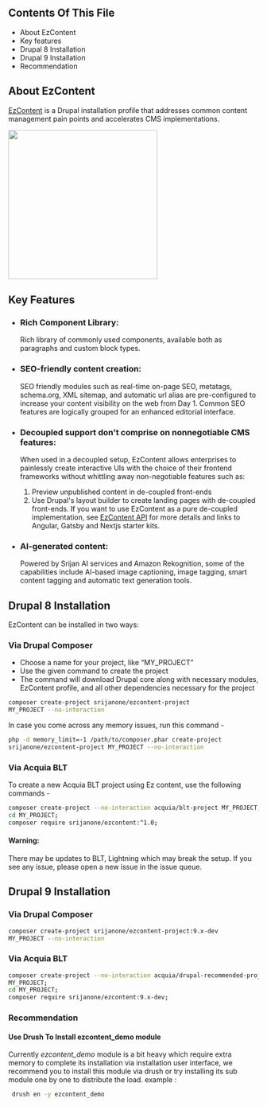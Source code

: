 ## Contents Of This File

 * About EzContent
 * Key features
 * Drupal 8 Installation
 * Drupal 9 Installation
 * Recommendation

## About EzContent

[EzContent](https://www.drupal.org/project/ezcontent) is a Drupal
 installation profile that addresses common content management 
 pain points and accelerates CMS implementations.

 <img src="https://www.drupal.org/files/project-images/EzContent_0.jpg"
 width="300px" height="300px"/>


## Key Features

   -  ### Rich Component Library:
       Rich library of commonly used components, 
       available both as paragraphs and custom block types.
  
   - ### SEO-friendly content creation:
      SEO friendly modules such as real-time on-page SEO, metatags,
      schema.org, XML sitemap, and automatic url alias are pre-configured
      to increase your content visibility on the web from Day 1.
      Common SEO features are logically grouped for an enhanced
      editorial interface.

  

   - ### Decoupled support don't comprise on nonnegotiable CMS features:
        When used in a decoupled setup, EzContent allows enterprises
        to painlessly create interactive UIs with the choice of their
        frontend frameworks without whittling away non-negotiable
        features such as:
     
        1) Preview unpublished content in de-coupled front-ends
        2) Use Drupal's layout builder to create landing pages
           with de-coupled front-ends.
        If you want to use EzContent as a pure de-coupled implementation,
        see <a href="https://www.drupal.org/project/ezcontent_api">
        EzContent API</a> for more details and links to Angular,
        Gatsby and Nextjs starter kits.
   
  

  - ### AI-generated content:
    Powered by Srijan AI services and Amazon Rekognition,
    some of the capabilities include AI-based image captioning,
    image tagging, smart content tagging and automatic text generation tools.

## Drupal 8 Installation
EzContent can be installed in two ways:
### Via Drupal Composer
- Choose a name for your project, like “MY_PROJECT”
- Use the given command to create the project
- The command will download Drupal core along with necessary modules, 
  EzContent profile, and all other dependencies necessary for the project

```bash 
composer create-project srijanone/ezcontent-project
MY_PROJECT --no-interaction 
```

In case you come across any memory issues, run this command -

```bash 
php -d memory_limit=-1 /path/to/composer.phar create-project 
srijanone/ezcontent-project MY_PROJECT --no-interaction 
```

### Via Acquia BLT
To create a new Acquia BLT project using Ez content,
use the following commands -

```bash 
composer create-project --no-interaction acquia/blt-project MY_PROJECT;
cd MY_PROJECT;
composer require srijanone/ezcontent:^1.0;
```

#### Warning: 
There may be updates to BLT, Lightning which may break the setup.
If you see any issue, please open a new issue in the issue queue.

## Drupal 9 Installation

### Via Drupal Composer

```bash
composer create-project srijanone/ezcontent-project:9.x-dev
MY_PROJECT --no-interaction 
```

### Via Acquia BLT

```bash
composer create-project --no-interaction acquia/drupal-recommended-project
MY_PROJECT;
cd MY_PROJECT;
composer require srijanone/ezcontent:9.x-dev;
```

### Recommendation

#### Use Drush To Install ezcontent_demo module

Currently *ezcontent_demo* module is a bit heavy which require extra memory
to complete its installation via installation user interface, we recommend 
you to install this module via drush or try installing its sub module one by
one to distribute the load.
example : 

```bash
 drush en -y ezcontent_demo
```
